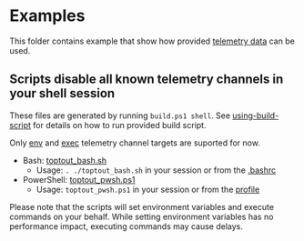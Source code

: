 # Examples

This folder contains example that show how provided [telemetry data](/data) can be used.

## Scripts disable all known telemetry channels in your shell session

These files are generated by running `build.ps1 shell`. See [using-build-script](/docs/CONTRIBUTING.md#using-build-script) for details on how to run provided build script.

Only [env](/data#env) and [exec](/data#exec) telemetry channel targets are suported for now.

- Bash: [toptout_bash.sh](toptout_bash.sh)
  - Usage: `. ./toptout_bash.sh` in your session or from the [.bashrc](https://www.gnu.org/software/bash/manual/html_node/Bash-Startup-Files.html)
- PowerShell: [toptout_pwsh.ps1](toptout_pwsh.ps1)
  - Usage: `toptout_pwsh.ps1` in your session or from the [profile](https://docs.microsoft.com/en-us/powershell/module/microsoft.powershell.core/about/about_profiles)

Please note that the scripts will set environment variables and execute commands on your behalf. While setting environment variables has no performance impact, executing commands may cause delays.
